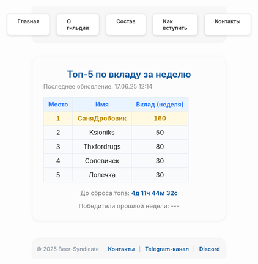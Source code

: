 <style>
.menu-nav {
  display: flex; 
  justify-content: center; 
  gap: 18px; 
  background: #f7f7f7; 
  padding: 18px 0 16px 0; 
  border-radius: 0 0 14px 14px; 
  box-shadow: 0 2px 8px #0001;
  margin-bottom: 40px;
  max-width: 700px;
  margin-left: auto;
  margin-right: auto;
}
.menu-btn {
  background: #fff;
  color: #2d2d2d;
  font-weight: 600;
  border-radius: 8px;
  padding: 10px 26px;
  text-decoration: none;
  transition: background 0.18s, box-shadow 0.18s, color 0.18s;
  box-shadow: 0 2px 6px #0002;
  border: 1px solid #ececec;
  display: inline-block;
}
.menu-btn:hover, .menu-btn:focus {
  background: #ffda73;
  border-color: #f3c143;
  color: #222;
  outline: none;
}
.menu-btn.active {
  background: #e3f1ff;
  border-color: #7dbdff;
  color: #145ba0;
}
.top-wrap {
  max-width: 600px;
  margin: 0 auto 48px auto;
  background: #fcfcfd;
  border-radius: 18px;
  box-shadow: 0 2px 12px #0001;
  padding: 32px 28px 28px 28px;
  font-size: 1.13em;
}
.top-title {
  font-size: 1.5em;
  font-weight: 700;
  color: #145ba0;
  margin-bottom: 8px;
  text-align: center;
}
.top-update {
  color: #888;
  font-size: 0.97em;
  margin-bottom: 18px;
  text-align: left;
}
.top-table {
  width: 100%;
  border-collapse: collapse;
  margin-bottom: 18px;
}
.top-table th {
  background: #eaf4ff;
  color: #2979ff;
  font-weight: 700;
  font-size: 1em;
  padding: 8px 0;
  border-radius: 6px 6px 0 0;
}
.top-table th,
.top-table td {
  text-align: center;
  border: 1px solid #e4e8ee;
  padding: 8px 12px;
}
.top-table tr:nth-child(2) td {
  background: #fff9e2;
  color: #bd890b;
  font-weight: 700;
}
.top-table tr:not(:nth-child(2)) td {
  background: #f8fafc;
}
.top-table td {
  font-size: 1.05em;
}
.timer-block {
  margin: 14px 0;
  font-size: 1.02em;
  color: #7a7a7a;
  text-align: center;
}
.timer {
  font-weight: bold;
  color: #145ba0;
}
.winners-block {
  margin-top: 8px;
  font-size: 1.02em;
  color: #7a7a7a;
  text-align: center;
}
@media (max-width: 800px) {
  .menu-nav,
  .top-wrap {
    max-width: 97vw;
  }
  .top-title { font-size: 1.13em; }
}
.footer-main {
  width: 100%;
  margin-top: 36px;
  background: #f7f7f7;
  border-radius: 18px 18px 0 0;
  box-shadow: 0 -1px 6px #0001;
  padding: 18px 0 14px 0;
  font-size: 1.04em;
  color: #789;
  display: flex;
  justify-content: center;
}
.footer-content {
  max-width: 800px;
  margin: 0 auto;
  display: flex;
  flex-wrap: wrap;
  justify-content: space-between;
  align-items: center;
  width: 96%;
}
.footer-links a {
  color: #145ba0;
  text-decoration: none;
  margin: 0 4px;
  font-weight: 600;
  transition: color 0.13s;
}
.footer-links a:hover {
  color: #e3b108;
  text-decoration: underline;
}
.footer-links span {
  margin: 0 3px;
  color: #aaa;
}
@media (max-width: 700px) {
  .footer-content { flex-direction: column; gap: 8px; }
}
</style>

<!-- Меню -->
<div class="menu-nav">
  <a href="/Beer-Syndicate/" class="menu-btn">Главная</a>
  <a href="/Beer-Syndicate/about" class="menu-btn">О гильдии</a>
  <a href="/Beer-Syndicate/members" class="menu-btn">Состав</a>
  <a href="/Beer-Syndicate/recruit" class="menu-btn">Как вступить</a>
  <a href="/Beer-Syndicate/contacts" class="menu-btn">Контакты</a>
</div>

<!-- Блок топа -->
<div class="top-wrap">
  <div class="top-title">Топ-5 по вкладу за неделю</div>
  <div class="top-update">Последнее обновление: 17.06.25 12:14</div>
  <table class="top-table">
    <tr>
      <th>Место</th>
      <th>Имя</th>
      <th>Вклад (неделя)</th>
    </tr>
    <tr>
      <td>1</td>
      <td>СаняДробовик</td>
      <td>160</td>
    </tr>
    <tr>
      <td>2</td>
      <td>Ksioniks</td>
      <td>50</td>
    </tr>
    <tr>
      <td>3</td>
      <td>Thxfordrugs</td>
      <td>80</td>
    </tr>
    <tr>
      <td>4</td>
      <td>Солевичек</td>
      <td>30</td>
    </tr>
    <tr>
      <td>5</td>
      <td>Лолечка</td>
      <td>30</td>
    </tr>
  </table>
  
  <!-- Таймер и победители -->
  <div class="timer-block">
    До сброса топа: <span class="timer">4д 11ч 44м 32с</span>
  </div>
  <div class="winners-block">
    Победители прошлой недели: ---
  </div>
</div>

<!-- Футер -->
<footer class="footer-main">
  <div class="footer-content">
    <span>© 2025 Beer-Syndicate</span>
    <span class="footer-links">
      <a href="/Beer-Syndicate/contacts">Контакты</a>
      <span>|</span>
      <a href="https://t.me/BeerSyndicate_aa" target="_blank">Telegram-канал</a>
      <span>|</span>
      <a href="https://discord.gg/wnCxVG2m" target="_blank">Discord</a>
    </span>
  </div>
</footer>

<!-- Скрипт таймера -->
<script>
  function updateTimer() {
    // Вычисляем время до следующей субботы 23:59
    const now = new Date();
    const nextSaturday = new Date();
    const daysUntilSaturday = (6 - now.getDay() + 7) % 7; // 6 = суббота
    nextSaturday.setDate(now.getDate() + daysUntilSaturday);
    nextSaturday.setHours(23, 59, 0, 0);

    // Если сегодня суббота и время ещё не 23:59
    if (now.getDay() === 6 && now.getHours() < 23) {
      nextSaturday.setDate(now.getDate());
    }

    const diff = nextSaturday - now;
    const days = Math.floor(diff / (1000 * 60 * 60 * 24));
    const hours = Math.floor((diff % (1000 * 60 * 60 * 24)) / (1000 * 60 * 60));
    const minutes = Math.floor((diff % (1000 * 60 * 60)) / (1000 * 60));
    const seconds = Math.floor((diff % (1000 * 60)) / 1000);

    // Обновляем таймер
    const timerElement = document.querySelector('.timer');
    if (diff > 0) {
      timerElement.textContent = `${days}д ${hours}ч ${minutes}м ${seconds}с`;
    } else {
      timerElement.textContent = "Топ сброшен!";
    }
  }

  // Запускаем таймер сразу и обновляем каждую секунду
  updateTimer();
  setInterval(updateTimer, 1000);
</script>
